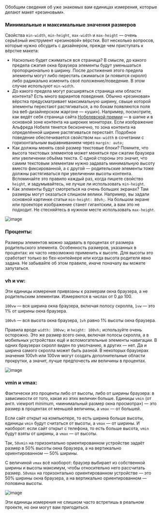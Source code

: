 

Обобщим сведения об уже знакомых вам единицах измерения, которые делают макет «резиновым».

### Минимальные и максимальные значения размеров

Свойства `min-width`, `min-height`, `max-width` и `max-height` — очень серьёзный инструмент «резиновой» вёрстки. Вот несколько вопросов, которые нужно обсудить с дизайнером, прежде чем приступать к вёрстке макета:

-   Насколько будет сжиматься вся страница? В смысле, до какого предела сжатия окна браузера элементы будут уменьшаться пропорционально в ширину. После достижения этого предела элементы могут либо перестать сжиматься (и появится скролл) либо радикально изменить своё положение/поведение. В этом случае используют `min-width`.
-   До какого предела могут расширяться страница или области контента? Есть много вариантов поведения. Обычно «резиновая» вёрстка предусматривает максимальную ширину, свыше которой элементы перестают растягиваться, а по бокам появляются поля (на веб-дизайнерском жаргоне — «уши»). Например, посмотрите, как ведёт себя страница сайта [Нобелевской премии](https://www.nobelprize.org/alfred-nobel/) — в шапке и в основной зоне контента на широких мониторах. Если изображение Альфреда Нобеля тянется бесконечно, то зона контента на определённой ширине растягиваться перестаёт. Подобное поведение обеспечивается свойством `max-width` в сочетании с горизонтальным выравниванием через `margin: auto;`
-   Как должны менять свой размер текстовые блоки? Помните, что высота текстовых элементов может меняться при сжатии браузера или увеличении объёма текста. С одной стороны это значит, что самим текстовым элементам нужно задавать минимальную высоту вместо фиксированной, а с другой — родительские элементы тоже должны растягиваться при увеличении высоты контента. Вспоминайте это правило каждый раз, когда пишете свойство `height`, и задумывайтесь, не лучше ли использовать `min-height`.
-   Как элементы будут смотреться на очень больших экранах? Там размеры могут оказаться слишком велики. Например, вы задали основной картинке статьи `min-height: 80vh;`. На большом экране или проекторе изображение станет гигантским, а вам это не подходит. Не стесняйтесь в нужном месте использовать `max-height`.

![image](https://pictures.s3.yandex.net/resources/sizes-3_1584219260.gif)

### Проценты:

Размеры элементов можно задавать в процентах от размера родительского элемента. Особенность размеров, указанных в процентах: их часто невозможно применить к высоте. Для высоты это сработает только во flex-контейнере или когда высота родителя явно задана. Не забывайте об этом правиле, иначе поначалу вы можете запутаться.

### vh и vw:

Эти единицы измерения привязаны к размерам окна браузера, а не родительским элементам. Измеряются в числах от 0 до 100.

`100vw` — вся ширина окна браузера, включая полосу скролла, `1vw` — это 1% от ширины окна браузера.

`100vh` — вся высота окна браузера, `1vh` равно 1% высоты окна браузера.

Правила вроде `width: 100vw;` и `height: 100vh;` используйте очень осторожно. Это же размер всего окна, включая полосы скролла, а в мобильных устройствах ещё и вспомогательные элементы навигации. В одних браузерах скролл виден по умолчанию, в других — нет. Да и ширина самого скролла может быть разной. В некоторых браузерах значения 100vh или 100vw могут создать дополнительные области прокрутки, а значит, лучше предпочесть им величины в процентах.

![image](https://pictures.s3.yandex.net/resources/15th___1__34_1584219328.png)

### vmin и vmax:

Фактически это проценты либо от высоты, либо от ширины браузера: в зависимости от того, какая из этих величин больше. Единицы `vmin` (от англ. viewport minimum, «минимальный размер окна просмотра») — это размер в процентах от меньшей величины, а `vmax` — от большей.

Если сайт открыт на компьютере, то есть ширина больше высоты, единицы `vmin` будут считаться от высоты, а `vmax` — от ширины. И наоборот: если сайт открыт с телефона, то есть больше высота, `vmin` будут взяты от ширины, а `vmax` — от высоты.

Так, `50vmin` на горизонтально ориентированном устройстве задаёт размер в 50% высоты окна браузера, а на вертикально ориентированном — 50% ширины.

С величиной `vmax` всё наоборот: браузер выбирает из собственной ширины и высоты максимум, чтобы относительно него рассчитать размер. `50vmax` на горизонтально ориентированном устройстве — это 50% ширины окна браузера, а на вертикально ориентированном — половина высоты.

![image](https://pictures.s3.yandex.net/resources/15th___1__36_1584219353.png)

Эти единицы измерения не слишком часто встретишь в реальном проекте, но они могут вам пригодиться.